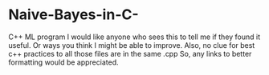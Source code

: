 # Naive-Bayes-in-C-
C++ ML program
I would like anyone who sees this to tell me if they found it useful. Or ways you think I might be able to improve.
Also, no clue for best c++ practices to all those files are in the same .cpp 
So, any links to better formatting would be appreciated.
